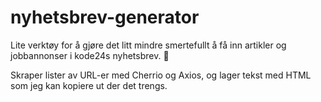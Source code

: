 # nyhetsbrev-generator

Lite verktøy for å gjøre det litt mindre smertefullt å få inn artikler og jobbannonser i kode24s nyhetsbrev. 🤞

Skraper lister av URL-er med Cherrio og Axios, og lager tekst med HTML som jeg kan kopiere ut der det trengs.

